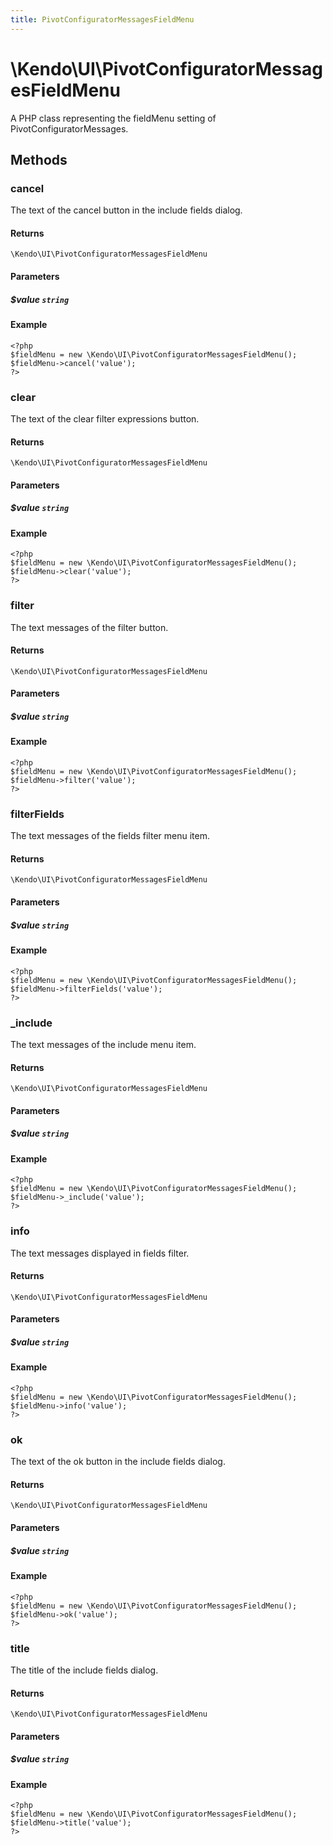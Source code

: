 ```yaml
---
title: PivotConfiguratorMessagesFieldMenu
---
```


# \Kendo\UI\PivotConfiguratorMessagesFieldMenu

A PHP class representing the fieldMenu setting of PivotConfiguratorMessages.


## Methods

### cancel
The text of the cancel button in the include fields dialog.

#### Returns
`\Kendo\UI\PivotConfiguratorMessagesFieldMenu`

#### Parameters

##### $value `string`



#### Example 
    <?php
    $fieldMenu = new \Kendo\UI\PivotConfiguratorMessagesFieldMenu();
    $fieldMenu->cancel('value');
    ?>

### clear
The text of the clear filter expressions button.

#### Returns
`\Kendo\UI\PivotConfiguratorMessagesFieldMenu`

#### Parameters

##### $value `string`



#### Example 
    <?php
    $fieldMenu = new \Kendo\UI\PivotConfiguratorMessagesFieldMenu();
    $fieldMenu->clear('value');
    ?>

### filter
The text messages of the filter button.

#### Returns
`\Kendo\UI\PivotConfiguratorMessagesFieldMenu`

#### Parameters

##### $value `string`



#### Example 
    <?php
    $fieldMenu = new \Kendo\UI\PivotConfiguratorMessagesFieldMenu();
    $fieldMenu->filter('value');
    ?>

### filterFields
The text messages of the fields filter menu item.

#### Returns
`\Kendo\UI\PivotConfiguratorMessagesFieldMenu`

#### Parameters

##### $value `string`



#### Example 
    <?php
    $fieldMenu = new \Kendo\UI\PivotConfiguratorMessagesFieldMenu();
    $fieldMenu->filterFields('value');
    ?>

### _include
The text messages of the include menu item.

#### Returns
`\Kendo\UI\PivotConfiguratorMessagesFieldMenu`

#### Parameters

##### $value `string`



#### Example 
    <?php
    $fieldMenu = new \Kendo\UI\PivotConfiguratorMessagesFieldMenu();
    $fieldMenu->_include('value');
    ?>

### info
The text messages displayed in fields filter.

#### Returns
`\Kendo\UI\PivotConfiguratorMessagesFieldMenu`

#### Parameters

##### $value `string`



#### Example 
    <?php
    $fieldMenu = new \Kendo\UI\PivotConfiguratorMessagesFieldMenu();
    $fieldMenu->info('value');
    ?>

### ok
The text of the ok button in the include fields dialog.

#### Returns
`\Kendo\UI\PivotConfiguratorMessagesFieldMenu`

#### Parameters

##### $value `string`



#### Example 
    <?php
    $fieldMenu = new \Kendo\UI\PivotConfiguratorMessagesFieldMenu();
    $fieldMenu->ok('value');
    ?>

### title
The title of the include fields dialog.

#### Returns
`\Kendo\UI\PivotConfiguratorMessagesFieldMenu`

#### Parameters

##### $value `string`



#### Example 
    <?php
    $fieldMenu = new \Kendo\UI\PivotConfiguratorMessagesFieldMenu();
    $fieldMenu->title('value');
    ?>


